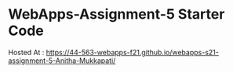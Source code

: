 # WebApps-Assignment-5 Starter Code

Hosted At : https://44-563-webapps-f21.github.io/webapps-s21-assignment-5-Anitha-Mukkapati/ 
